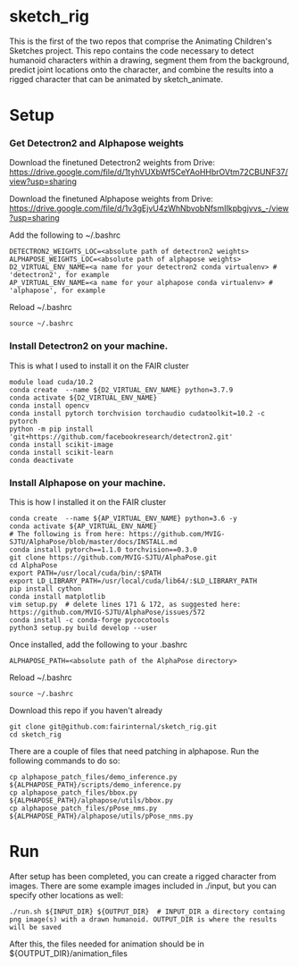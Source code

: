 # sketch_rig

This is the first of the two repos that comprise the Animating Children's Sketches project. This repo contains the code necessary to detect humanoid characters within a drawing, segment them from the background, predict joint locations onto the character, and combine the results into a rigged character that can be animated by sketch_animate.

# Setup 
  

### Get Detectron2 and Alphapose weights
Download the finetuned Detectron2 weights from Drive: https://drive.google.com/file/d/1tyhVUXbWf5CeYAoHHbrOVtm72CBUNF37/view?usp=sharing

Download the finetuned Alphapose weights from Drive: https://drive.google.com/file/d/1v3gEjvU4zWhNbvobNfsmIIkpbgjvvs_-/view?usp=sharing

Add the following to ~/.bashrc
  
    DETECTRON2_WEIGHTS_LOC=<absolute path of detectron2 weights>
    ALPHAPOSE_WEIGHTS_LOC=<absolute path of alphapose weights>
    D2_VIRTUAL_ENV_NAME=<a name for your detectron2 conda virtualenv> # 'detectron2', for example
    AP_VIRTUAL_ENV_NAME=<a name for your alphapose conda virtualenv> # 'alphapose', for example

Reload ~/.bashrc
    
    source ~/.bashrc

### Install Detectron2 on your machine. 

This is what I used to install it on the FAIR cluster

    module load cuda/10.2
    conda create  --name ${D2_VIRTUAL_ENV_NAME} python=3.7.9
    conda activate ${D2_VIRTUAL_ENV_NAME}
    conda install opencv
    conda install pytorch torchvision torchaudio cudatoolkit=10.2 -c pytorch
    python -m pip install 'git+https://github.com/facebookresearch/detectron2.git'
    conda install scikit-image
    conda install scikit-learn
    conda deactivate

### Install Alphapose on your machine. 

This is how I installed it on the FAIR cluster

    conda create  --name ${AP_VIRTUAL_ENV_NAME} python=3.6 -y
    conda activate ${AP_VIRTUAL_ENV_NAME}
    # The following is from here: https://github.com/MVIG-SJTU/AlphaPose/blob/master/docs/INSTALL.md
    conda install pytorch==1.1.0 torchvision==0.3.0
    git clone https://github.com/MVIG-SJTU/AlphaPose.git
    cd AlphaPose
    export PATH=/usr/local/cuda/bin/:$PATH
    export LD_LIBRARY_PATH=/usr/local/cuda/lib64/:$LD_LIBRARY_PATH
    pip install cython
    conda install matplotlib
    vim setup.py  # delete lines 171 & 172, as suggested here: https://github.com/MVIG-SJTU/AlphaPose/issues/572
    conda install -c conda-forge pycocotools
    python3 setup.py build develop --user

Once installed, add the following to your .bashrc
    
    ALPHAPOSE_PATH=<absolute path of the AlphaPose directory>
  
Reload ~/.bashrc
    
    source ~/.bashrc

Download this repo if you haven't already

    git clone git@github.com:fairinternal/sketch_rig.git
    cd sketch_rig
  
There are a couple of files that need patching in alphapose. Run the following commands to do so:

    cp alphapose_patch_files/demo_inference.py ${ALPHAPOSE_PATH}/scripts/demo_inference.py
    cp alphapose_patch_files/bbox.py ${ALPHAPOSE_PATH}/alphapose/utils/bbox.py
    cp alphapose_patch_files/pPose_nms.py ${ALPHAPOSE_PATH}/alphapose/utils/pPose_nms.py


# Run

After setup has been completed, you can create a rigged character from images. There are some example images included in ./input, but you can specify other locations as well:

    ./run.sh ${INPUT_DIR} ${OUTPUT_DIR}  # INPUT_DIR a directory containg png image(s) with a drawn humanoid. OUTPUT_DIR is where the results will be saved

After this, the files needed for animation should be in ${OUTPUT_DIR}/animation_files
